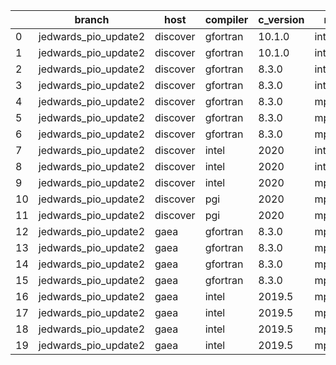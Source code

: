 |    | branch               | host     | compiler   | c_version   | mpi      | m_version   | o_g   | os     | build   |   u_pass |   u_fail |   s_pass |   s_fail |   e_pass |   e_fail |   nuopc_pass |   nuopc_fail | artifacts_hash                           | modified            |
|----|----------------------|----------|------------|-------------|----------|-------------|-------|--------|---------|----------|----------|----------|----------|----------|----------|--------------|--------------|------------------------------------------|---------------------|
|  0 | jedwards_pio_update2 | discover | gfortran   | 10.1.0      | intelmpi | 19.1.3.304  | O     | Linux  | Pass    |    13632 |       15 |       49 |        0 |       80 |        0 |           50 |            0 | 9f8251204b143425f965569d4d682c4954e92297 | 02/27/2022_19:28:21 |
|  1 | jedwards_pio_update2 | discover | gfortran   | 10.1.0      | intelmpi | 19.1.3.304  | g     | Linux  | Pass    |    13632 |       15 |       49 |        0 |       80 |        0 |           50 |            0 | c0e619cac0ba1ba6659e11103f8f74109290b704 | 02/27/2022_19:28:21 |
|  2 | jedwards_pio_update2 | discover | gfortran   | 8.3.0       | intelmpi | 19.1.3.304  | O     | Linux  | Pass    |    13632 |       15 |       49 |        0 |       80 |        0 |           50 |            0 | 5e0196715b67a901ab603bfb5d3fdba723b104da | 02/27/2022_19:28:21 |
|  3 | jedwards_pio_update2 | discover | gfortran   | 8.3.0       | intelmpi | 19.1.3.304  | g     | Linux  | Pass    |    13632 |       15 |       49 |        0 |       80 |        0 |           50 |            0 | 40738e3bddabe4f765601f0a3f219a4e60a64959 | 02/27/2022_19:28:21 |
|  4 | jedwards_pio_update2 | discover | gfortran   | 8.3.0       | mpiuni   | none        | O     | Linux  | Pass    |    12121 |        0 |        8 |        0 |       43 |        0 |            0 |           50 | a09df942d45420c0d2c31ca1ffea440f9d4345b3 | 02/27/2022_19:28:21 |
|  5 | jedwards_pio_update2 | discover | gfortran   | 8.3.0       | mpiuni   | none        | g     | Linux  | Pass    |    12121 |        0 |        8 |        0 |       43 |        0 |            0 |           50 | c0d34e243a8f2480494ccb7c239e4aaa11044cc8 | 02/27/2022_19:28:21 |
|  6 | jedwards_pio_update2 | discover | gfortran   | 8.3.0       | mpt      | 2.17        | O     | Linux  | Pass    |    13647 |        0 |       49 |        0 |       80 |        0 |           46 |            4 | 657c4db71f7f145001a2fad7f7a4055d100c4442 | 02/27/2022_19:28:21 |
|  7 | jedwards_pio_update2 | discover | intel      | 2020        | intelmpi | 19.1.3.304  | O     | Linux  | Pass    |    13647 |        0 |       49 |        0 |       80 |        0 |           50 |            0 | a15cfc56e9bd816d48b78f8f63cd4df93ef436ed | 02/27/2022_19:28:21 |
|  8 | jedwards_pio_update2 | discover | intel      | 2020        | intelmpi | 19.1.3.304  | g     | Linux  | Pass    |    13258 |      389 |       49 |        0 |       79 |        1 |           34 |           16 | c6d856b72f3542b6094e111e838a71f6b0b1c83b | 02/27/2022_19:28:21 |
|  9 | jedwards_pio_update2 | discover | intel      | 2020        | mpt      | 2.17        | O     | Linux  | Pass    |    13647 |        0 |       49 |        0 |       80 |        0 |            0 |           50 | 3a7cc2e006cf0088165c4afdb8b3f014f1b1a2d8 | 02/27/2022_19:28:21 |
| 10 | jedwards_pio_update2 | discover | pgi        | 2020        | mpiuni   | none        | O     | Linux  | Pass    |    11499 |      622 |        6 |        2 |       40 |        3 |            0 |           50 | 9ab70ac142e1a16b64b5a51862bb452baae5ee90 | 02/27/2022_19:28:21 |
| 11 | jedwards_pio_update2 | discover | pgi        | 2020        | mpiuni   | none        | g     | Linux  | Pass    |    11499 |      622 |        4 |        4 |       40 |        3 |            0 |           50 | 9dce32284bc86877006d0adfdfff503a2f702d23 | 02/27/2022_19:28:21 |
| 12 | jedwards_pio_update2 | gaea     | gfortran   | 8.3.0       | mpi      | 7.7.11      | O     | Unicos | Pass    |    13645 |        2 |       49 |        0 |       80 |        0 |           47 |            3 | 45debab571a76877d1d78201e6f37d1dd587dfe5 | 02/27/2022_19:28:44 |
| 13 | jedwards_pio_update2 | gaea     | gfortran   | 8.3.0       | mpi      | 7.7.11      | g     | Unicos | Pass    |    13257 |      390 |       49 |        0 |       79 |        1 |           31 |           19 | 9cad4d4743a0b734124eebe125a745de0986e0bd | 02/27/2022_19:28:44 |
| 14 | jedwards_pio_update2 | gaea     | gfortran   | 8.3.0       | mpiuni   | none        | O     | Unicos | Pass    |    12121 |        0 |        8 |        0 |       43 |        0 |            0 |           50 | a1663116b23d875faa22f46e503e95e4b9d10d94 | 02/27/2022_19:28:44 |
| 15 | jedwards_pio_update2 | gaea     | gfortran   | 8.3.0       | mpiuni   | none        | g     | Unicos | Pass    |    12121 |        0 |        8 |        0 |       43 |        0 |            0 |           50 | 15d25d073b4b1874627fa4f21dca3549051d0f6f | 02/27/2022_19:28:44 |
| 16 | jedwards_pio_update2 | gaea     | intel      | 2019.5      | mpi      | 7.7.11      | O     | Unicos | Pass    |    13632 |       15 |       49 |        0 |       80 |        0 |           47 |            3 | c0386d1bd0cd08c429650995c9b622f75320b92e | 02/27/2022_19:28:44 |
| 17 | jedwards_pio_update2 | gaea     | intel      | 2019.5      | mpi      | 7.7.11      | g     | Unicos | Pass    |    13632 |       15 |       49 |        0 |       80 |        0 |           47 |            3 | acddaa55cd55f4f2526ee095c80dd6325bd565ff | 02/27/2022_19:28:44 |
| 18 | jedwards_pio_update2 | gaea     | intel      | 2019.5      | mpiuni   | none        | O     | Unicos | Pass    |    12106 |       15 |        8 |        0 |       43 |        0 |            0 |           50 | 8b7b12f862137e9843a0c35e6a07b53ea7015f0d | 02/27/2022_19:28:44 |
| 19 | jedwards_pio_update2 | gaea     | intel      | 2019.5      | mpiuni   | none        | g     | Unicos | Pass    |    12106 |       15 |        8 |        0 |       43 |        0 |            0 |           50 | 0be51cb37bd3eb5811a271b3bd6dbabcf9191dd2 | 02/27/2022_19:28:44 |